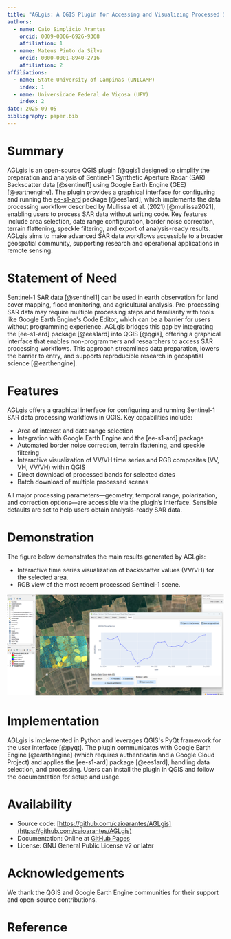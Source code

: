 ```yaml
---
title: "AGLgis: A QGIS Plugin for Accessing and Visualizing Processed Sentinel-1 SAR Data"
authors:
  - name: Caio Simplicio Arantes
    orcid: 0009-0006-6926-9368
    affiliation: 1
  - name: Mateus Pinto da Silva
    orcid: 0000-0001-8940-2716
    affiliation: 2
affiliations:
  - name: State University of Campinas (UNICAMP)
    index: 1
  - name: Universidade Federal de Viçosa (UFV)
    index: 2
date: 2025-09-05
bibliography: paper.bib
---
```


# Summary

AGLgis is an open-source QGIS plugin [@qgis] designed to simplify the preparation and analysis of Sentinel-1 Synthetic Aperture Radar (SAR) Backscatter data [@sentinel1] using Google Earth Engine (GEE) [@earthengine]. The plugin provides a graphical interface for configuring and running the [ee-s1-ard](https://pypi.org/project/ee-s1-ard/) package [@ees1ard], which implements the data processing workflow described by Mullissa et al. (2021) [@mullissa2021], enabling users to process SAR data without writing code. Key features include area selection, date range configuration, border noise correction, terrain flattening, speckle filtering, and export of analysis-ready results. AGLgis aims to make advanced SAR data workflows accessible to a broader geospatial community, supporting research and operational applications in remote sensing.

# Statement of Need

Sentinel-1 SAR data [@sentinel1] can be used in earth observation for land cover mapping, flood monitoring, and agricultural analysis. Pre-processing SAR data may require multiple processing steps and familiarity with tools like Google Earth Engine's Code Editor, which can be a barrier for users without programming experience. AGLgis bridges this gap by integrating the [ee-s1-ard] package [@ees1ard] into QGIS [@qgis], offering a graphical interface that enables non-programmers and researchers to access SAR processing workflows. This approach streamlines data preparation, lowers the barrier to entry, and supports reproducible research in geospatial science [@earthengine].

# Features

AGLgis offers a graphical interface for configuring and running Sentinel-1 SAR data processing workflows in QGIS. Key capabilities include:

- Area of interest and date range selection
- Integration with Google Earth Engine and the [ee-s1-ard] package
- Automated border noise correction, terrain flattening, and speckle filtering
- Interactive visualization of VV/VH time series and RGB composites (VV, VH, VV/VH) within QGIS
- Direct download of processed bands for selected dates
- Batch download of multiple processed scenes

All major processing parameters—geometry, temporal range, polarization, and correction options—are accessible via the plugin’s interface. Sensible defaults are set to help users obtain analysis-ready SAR data.

# Demonstration

The figure below demonstrates the main results generated by AGLgis:

- Interactive time series visualization of backscatter values (VV/VH) for the selected area.
- RGB view of the most recent processed Sentinel-1 scene.

![Demonstration of AGLgis results: time series visualization and RGB view](medias/demo.png)

# Implementation

AGLgis is implemented in Python and leverages QGIS's PyQt framework for the user interface [@pyqt]. The plugin communicates with Google Earth Engine [@earthengine] (which requires authenticatin and a Google Cloud Project) and applies the  [ee-s1-ard] package [@ees1ard], handling data selection, and processing. Users can install the plugin in QGIS and follow the documentation for setup and usage.

# Availability

- Source code: [https://github.com/caioarantes/AGLgis](https://github.com/caioarantes/AGLgis)
- Documentation: Online at [GitHub Pages](https://caioarantes.github.io/AGLgis/)
- License: GNU General Public License v2 or later

# Acknowledgements

We thank the QGIS and Google Earth Engine communities for their support and open-source contributions.

# Reference